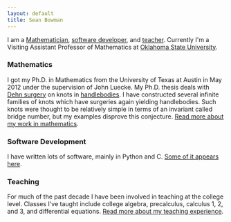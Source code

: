 ```yaml
---
layout: default
title: Sean Bowman
---
```


I am a <a href="/mathematics">Mathematician</a>, <a href="/programming">software
developer</a>, and <a href="/teaching">teacher</a>.  Currently I'm a Visiting Assistant Professor of Mathematics at <a href="http://www.math.okstate.edu/">Oklahoma State University</a>.

### Mathematics

I got my Ph.D. in Mathematics from the University of Texas at Austin in May 2012 under the supervision of John Luecke.  My Ph.D. thesis deals with <a href="http://en.wikipedia.org/wiki/Dehn_surgery">Dehn surgery</a> on knots in <a href="http://en.wikipedia.org/wiki/Handlebody">handlebodies</a>.  I have constructed several infinite families of knots which have surgeries again yielding handlebodies.  Such knots were thought to be relatively simple in terms of an invariant called bridge number, but my examples disprove this conjecture. <a href="/mathematics">Read more about my work in mathematics</a>.  

### Software Development

I have written lots of software, mainly in Python and C.  <a href="/programming">Some of it appears here</a>.

### Teaching

For much of the past decade I have been involved in teaching at the college level.  Classes I've taught include college algebra, precalculus, calculus 1, 2, and 3, and differential equations.  <a href="/teaching">Read more about my teaching experience</a>.
